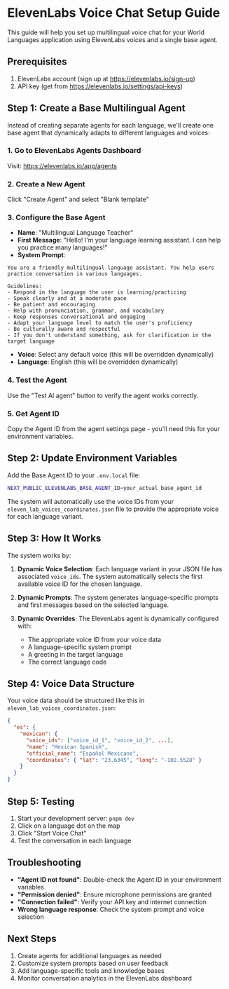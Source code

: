 # ElevenLabs Voice Chat Setup Guide

This guide will help you set up multilingual voice chat for your World Languages application using ElevenLabs voices and a single base agent.

## Prerequisites

1. ElevenLabs account (sign up at https://elevenlabs.io/sign-up)
2. API key (get from https://elevenlabs.io/settings/api-keys)

## Step 1: Create a Base Multilingual Agent

Instead of creating separate agents for each language, we'll create one base agent that dynamically adapts to different languages and voices:

### 1. Go to ElevenLabs Agents Dashboard
Visit: https://elevenlabs.io/app/agents

### 2. Create a New Agent
Click "Create Agent" and select "Blank template"

### 3. Configure the Base Agent

- **Name**: "Multilingual Language Teacher"
- **First Message**: "Hello! I'm your language learning assistant. I can help you practice many languages!"
- **System Prompt**:
```
You are a friendly multilingual language assistant. You help users practice conversation in various languages.

Guidelines:
- Respond in the language the user is learning/practicing
- Speak clearly and at a moderate pace
- Be patient and encouraging
- Help with pronunciation, grammar, and vocabulary
- Keep responses conversational and engaging
- Adapt your language level to match the user's proficiency
- Be culturally aware and respectful
- If you don't understand something, ask for clarification in the target language
```
- **Voice**: Select any default voice (this will be overridden dynamically)
- **Language**: English (this will be overridden dynamically)

### 4. Test the Agent
Use the "Test AI agent" button to verify the agent works correctly.

### 5. Get Agent ID
Copy the Agent ID from the agent settings page - you'll need this for your environment variables.

## Step 2: Update Environment Variables

Add the Base Agent ID to your `.env.local` file:

```bash
NEXT_PUBLIC_ELEVENLABS_BASE_AGENT_ID=your_actual_base_agent_id
```

The system will automatically use the voice IDs from your `eleven_lab_voices_coordinates.json` file to provide the appropriate voice for each language variant.

## Step 3: How It Works

The system works by:

1. **Dynamic Voice Selection**: Each language variant in your JSON file has associated `voice_ids`. The system automatically selects the first available voice ID for the chosen language.

2. **Dynamic Prompts**: The system generates language-specific prompts and first messages based on the selected language.

3. **Dynamic Overrides**: The ElevenLabs agent is dynamically configured with:
   - The appropriate voice ID from your voice data
   - A language-specific system prompt
   - A greeting in the target language
   - The correct language code

## Step 4: Voice Data Structure

Your voice data should be structured like this in `eleven_lab_voices_coordinates.json`:

```json
{
  "es": {
    "mexican": {
      "voice_ids": ["voice_id_1", "voice_id_2", ...],
      "name": "Mexican Spanish",
      "official_name": "Español Mexicano",
      "coordinates": { "lat": "23.6345", "long": "-102.5528" }
    }
  }
}
```

## Step 5: Testing

1. Start your development server: `pnpm dev`
2. Click on a language dot on the map
3. Click "Start Voice Chat"
4. Test the conversation in each language

## Troubleshooting

- **"Agent ID not found"**: Double-check the Agent ID in your environment variables
- **"Permission denied"**: Ensure microphone permissions are granted
- **"Connection failed"**: Verify your API key and internet connection
- **Wrong language response**: Check the system prompt and voice selection

## Next Steps

1. Create agents for additional languages as needed
2. Customize system prompts based on user feedback
3. Add language-specific tools and knowledge bases
4. Monitor conversation analytics in the ElevenLabs dashboard
